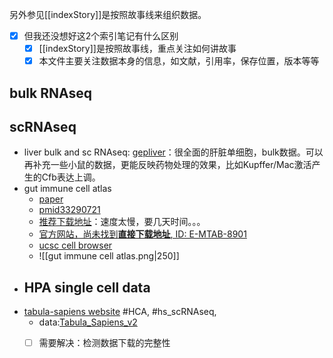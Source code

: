 
另外参见[[indexStory]]是按照故事线来组织数据。
- [x] 但我还没想好这2个索引笔记有什么区别
	- [x] [[indexStory]]是按照故事线，重点关注如何讲故事
	- [x] 本文件主要关注数据本身的信息，如文献，引用率，保存位置，版本等等
## bulk RNAseq

## scRNAseq

- liver bulk and sc RNAseq: [gepliver](http://www.gepliver.org/#/download)：很全面的肝脏单细胞，bulk数据。可以再补充一些小鼠的数据，更能反映药物处理的效果，比如Kupffer/Mac激活产生的Cfb表达上调。
- gut immune cell atlas
	- [paper](https://www.cell.com/developmental-cell/fulltext/S1534-5807%2820%2930886-8)
	- [pmid33290721](https://pubmed.ncbi.nlm.nih.gov/33290721)
	- [推荐下载地址](https://www.gutcellatlas.org/pangi.html)：速度太慢，要几天时间。。。
	- [官方网站，尚未找到**直接下载地址**, ID: E-MTAB-8901](https://www.ebi.ac.uk/biostudies/arrayexpress/studies/E-MTAB-8901)
	- [ucsc cell browser](https://cells.ucsc.edu/?ds=gut-cell-atlas)
	- ![[gut immune cell atlas.png|250]]
- HPA single cell data
	- 
- [tabula-sapiens website](https://tabula-sapiens.sf.czbiohub.org/) #HCA, #hs_scRNAseq,
	- data:[Tabula_Sapiens_v2](http://figshare.com/articles/dataset/Tabula_Sapiens_v2/27921984) 
	- [ ] 需要解决：检测数据下载的完整性

